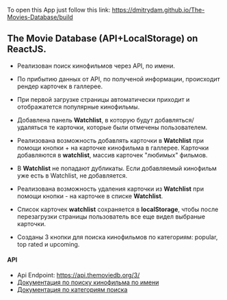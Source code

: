 To open this App just follow this link:
https://dmitrydam.github.io/The-Movies-Database/build


## The Movie Database (API+LocalStorage) on ReactJS.

* Реализован поиск кинофильмов через API, по имени.
* По прибытию данных от API, по полученой информации, происходит рендер
  карточек в галлерее.
* При первой загрузке страницы автоматически приходит и отображатется
  популярные кинофильмы.
* Добавлена панель **Watchlist**, в которую будут добавляться/удаляться те
  карточки, которые были отмечены пользователем.
* Реализована возможность добавлять карточки в **Watchlist** при помощи кнопки +
  на карточке кинофильма в галлерее. Карточки добавляются в **watchlist**,
  массив карточек "любимых" фильмов.
* В **Watchlist** не попадают дубликаты. Если добавляемый кинофильм уже есть
  в Watchlist, не добавляется.
* Реализована возможность удаления карточки из **Watchlist** при помощи кнопки -
  на карточке в списке **Watchlist**.

* Список карточек **watchlist** сохраняется в **localStorage**, чтобы после
  перезагрузки страницы пользователь все еще видел выбраные карточки.
* Созданы 3 кнопки для поиска кинофильмов по категориям: popular, top rated и
  upcoming.

#### API

* Api Endpoint: https://api.themoviedb.org/3/
* [Документация по поиску кинофильма по имени](https://developers.themoviedb.org/3/search/search-movies)
* [Документация по категориям поиска](https://developers.themoviedb.org/3/tv)
